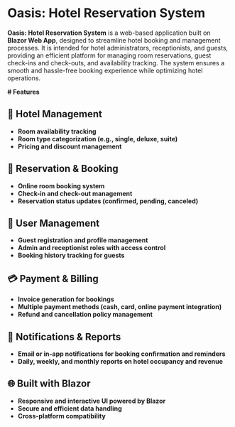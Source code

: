# Oasis: Hotel Reservation System

**Oasis: Hotel Reservation System** is a web-based application built on **Blazor Web App**, designed to streamline hotel booking and management processes. It is intended for hotel administrators, receptionists, and guests, providing an efficient platform for managing room reservations, guest check-ins and check-outs, and availability tracking. The system ensures a smooth and hassle-free booking experience while optimizing hotel operations.

<b>
# Features

## 🏨 Hotel Management  
- Room availability tracking  
- Room type categorization (e.g., single, deluxe, suite)  
- Pricing and discount management  

## 📅 Reservation & Booking  
- Online room booking system  
- Check-in and check-out management  
- Reservation status updates (confirmed, pending, canceled)  

## 👤 User Management  
- Guest registration and profile management  
- Admin and receptionist roles with access control  
- Booking history tracking for guests  

## 💳 Payment & Billing  
- Invoice generation for bookings  
- Multiple payment methods (cash, card, online payment integration)  
- Refund and cancellation policy management  

## 🔔 Notifications & Reports  
- Email or in-app notifications for booking confirmation and reminders  
- Daily, weekly, and monthly reports on hotel occupancy and revenue  

## 🌐 Built with Blazor  
- Responsive and interactive UI powered by Blazor  
- Secure and efficient data handling  
- Cross-platform compatibility  
